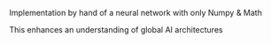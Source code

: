 Implementation by hand of a neural network with only Numpy & Math



This enhances an understanding of global AI architectures
